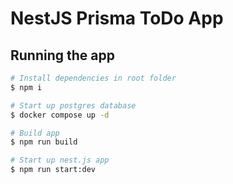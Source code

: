 # NestJS Prisma ToDo App

## Running the app

```bash
# Install dependencies in root folder
$ npm i

# Start up postgres database
$ docker compose up -d

# Build app
$ npm run build

# Start up nest.js app
$ npm run start:dev
```

